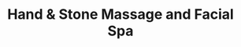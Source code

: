 ---
title: "Hand & Stone Massage and Facial Spa"
url: /charlottesville/hand-und-stone-massage-and-facial-spa/
shop: Massage
---
